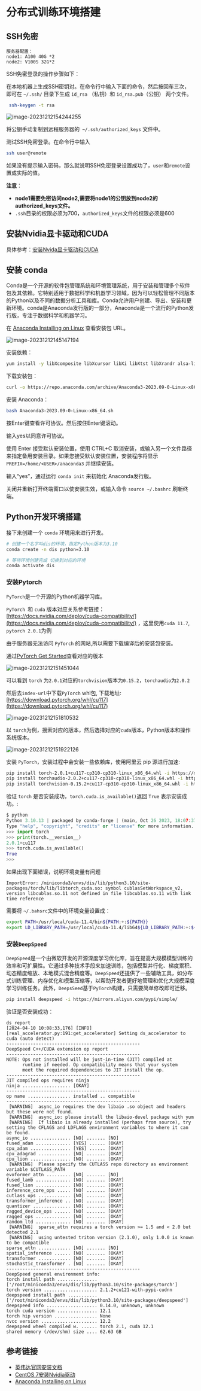 # 分布式训练环境搭建

## SSH免密

```
服务器配置：
node1: A100 40G *2
node2: V100S 32G*2
```

SSH免密登录的操作步骤如下：

在本地机器上生成SSH密钥对。在命令行中输入下面的命令，然后按回车三次，即可在 `~/.ssh/` 目录下生成 `id_rsa` （私钥）和 `id_rsa.pub`（公钥） 两个文件。

```bash
 ssh-keygen -t rsa
```

![image-20231212154244255](https://danerlt-1258802437.cos.ap-chongqing.myqcloud.com/images/image-20231212154244255.png)

将公钥手动复制到远程服务器的` ~/.ssh/authorized_keys` 文件中。

测试SSH免密登录。在命令行中输入 

```bash
ssh user@remote
```

如果没有提示输入密码，那么就说明SSH免密登录设置成功了，`user`和`remote`设置成实际的值。

**注意**：

-   **node1需要免密访问node2,需要将node1的公钥放到node2的authorized_keys文件。**
-   `.ssh`目录的权限必须为700，`authorized_keys`文件的权限必须是600

## 安装Nvidia显卡驱动和CUDA

具体参考：[安装Nvida显卡驱动和CUDA](./安装Nvida显卡驱动和CUDA.md)



## 安装 conda

Conda是一个开源的软件包管理系统和环境管理系统，用于安装和管理多个软件包及其依赖。它特别适用于数据科学和机器学习领域，因为可以轻松管理不同版本的Python以及不同的数据分析工具和库。Conda允许用户创建、导出、安装和更新环境。conda是Anaconda发行版的一部分，Anaconda是一个流行的Python发行版，专注于数据科学和机器学习。

在 [Anaconda Installing on Linux](https://docs.anaconda.com/free/anaconda/install/linux/) 查看安装包 URL。

![image-20231212145147194](https://danerlt-1258802437.cos.ap-chongqing.myqcloud.com/images/image-20231212145147194.png)



安装依赖：

```bash
yum install -y libXcomposite libXcursor libXi libXtst libXrandr alsa-lib mesa-libEGL libXdamage mesa-libGL libXScrnSaver 
```

下载安装包：

```bash
curl -o https://repo.anaconda.com/archive/Anaconda3-2023.09-0-Linux-x86_64.sh
```

安装 Anaconda：

```bash
bash Anaconda3-2023.09-0-Linux-x86_64.sh
```

按Enter键查看许可协议。然后按住Enter键滚动。

输入yes以同意许可协议。

使用 Enter 接受默认安装位置，使用 CTRL+C 取消安装，或输入另一个文件路径来指定备用安装目录。如果您接受默认安装位置，安装程序将显示 `PREFIX=/home/<USER>/anaconda3` 并继续安装。

输入“yes”，通过运行 `conda init` 来初始化 Anaconda发行版。

关闭并重新打开终端窗口以使安装生效，或输入命令 `source ~/.bashrc` 刷新终端。



## Python开发环境搭建

接下来创建一个 `conda` 环境用来进行开发。

```bash
# 创建一个名字叫dis的环境，指定Python版本为3.10
conda create -n dis python=3.10

# 等待环境创建完成 切换到对应的环境
conda activate dis
```

### 安装Pytorch

`PyTorch`是一个开源的Python机器学习库。

`PyTorch `和 `cuda` 版本对应关系参考链接： [https://docs.nvidia.com/deploy/cuda-compatibility/](https://docs.nvidia.com/deploy/cuda-compatibility/) ，这里使用`cuda 11.7`,  `pytorch 2.0.1`为例

由于服务器无法访问 `PyTorch` 的网站,所以需要下载编译后的安装包安装。

通过[PyTorch Get Started](https://pytorch.org/get-started/previous-versions/)查看对应的版本

![image-20231212151451044](https://danerlt-1258802437.cos.ap-chongqing.myqcloud.com/images/image-20231212151451044.png)

可以看到 `torch` 为`2.0.1`对应的`torchvision`版本为`0.15.2`，`torchaudio`为`2.0.2`

然后去`index-url`中下载`PyTorch` whl包, 下载地址: [https://download.pytorch.org/whl/cu117](https://download.pytorch.org/whl/cu117)

![image-20231212151810532](https://danerlt-1258802437.cos.ap-chongqing.myqcloud.com/images/image-20231212151810532.png)

以 `torch`为例，搜索对应的版本，然后选择对应的`cuda`版本，Python版本和操作系统版本。

![image-20231212151922126](https://danerlt-1258802437.cos.ap-chongqing.myqcloud.com/images/image-20231212151922126.png)



安装 `PyTorch`，安装过程中会安装一些依赖库，使用阿里云 pip 源进行加速:

```bash
pip install torch-2.0.1+cu117-cp310-cp310-linux_x86_64.whl -i https://mirrors.aliyun.com/pypi/simple/
pip install torchaudio-2.0.2+cu117-cp310-cp310-linux_x86_64.whl -i https://mirrors.aliyun.com/pypi/simple/
pip install torchvision-0.15.2+cu117-cp310-cp310-linux_x86_64.whl -i https://mirrors.aliyun.com/pypi/simple/
```

验证 `torch` 是否安装成功，`torch.cuda.is_available()`返回 `True` 表示安装成功。:

```python
$ python
Python 3.10.13 | packaged by conda-forge | (main, Oct 26 2023, 18:07:37) [GCC 12.3.0] on linux
Type "help", "copyright", "credits" or "license" for more information.
>>> import torch
>>> print(torch.__version__)
2.0.1+cu117
>>> torch.cuda.is_available()
True
>>> 
```

如果出现下面错误，说明环境变量有问题

```
ImportError: /miniconda3/envs/dis/lib/python3.10/site-packages/torch/lib/libtorch_cuda.so: symbol cublasSetWorkspace_v2, version libcublas.so.11 not defined in file libcublas.so.11 with link time reference
```

需要将 `~/.bahsrc`文件中的环境变量设置成：

```bash
export PATH=/usr/local/cuda-11.4/bin${PATH:+:${PATH}}
export LD_LIBRARY_PATH=/usr/local/cuda-11.4/lib64${LD_LIBRARY_PATH:+:${LD_LIBRARY_PATH}}
```

### 安装`DeepSpeed`

`DeepSpeed`是一个由微软开发的开源深度学习优化库，旨在提高大规模模型训练的效率和可扩展性。它通过多种技术手段来加速训练，包括模型并行化、梯度累积、动态精度缩放、本地模式混合精度等。`DeepSpeed`还提供了一些辅助工具，如分布式训练管理、内存优化和模型压缩等，以帮助开发者更好地管理和优化大规模深度学习训练任务。此外，`DeepsSeed`基于`PyTorch`构建，只需要简单修改即可迁移。

```bash
pip install deepspeed -i https://mirrors.aliyun.com/pypi/simple/
```

验证是否安装成功：

```
ds_report 
[2024-04-10 10:08:33,176] [INFO] [real_accelerator.py:191:get_accelerator] Setting ds_accelerator to cuda (auto detect)
--------------------------------------------------
DeepSpeed C++/CUDA extension op report
--------------------------------------------------
NOTE: Ops not installed will be just-in-time (JIT) compiled at
      runtime if needed. Op compatibility means that your system
      meet the required dependencies to JIT install the op.
--------------------------------------------------
JIT compiled ops requires ninja
ninja .................. [OKAY]
--------------------------------------------------
op name ................ installed .. compatible
--------------------------------------------------
 [WARNING]  async_io requires the dev libaio .so object and headers but these were not found.
 [WARNING]  async_io: please install the libaio-devel package with yum
 [WARNING]  If libaio is already installed (perhaps from source), try setting the CFLAGS and LDFLAGS environment variables to where it can be found.
async_io ............... [NO] ....... [NO]
fused_adam ............. [YES] ...... [OKAY]
cpu_adam ............... [YES] ...... [OKAY]
cpu_adagrad ............ [NO] ....... [OKAY]
cpu_lion ............... [NO] ....... [OKAY]
 [WARNING]  Please specify the CUTLASS repo directory as environment variable $CUTLASS_PATH
evoformer_attn ......... [NO] ....... [NO]
fused_lamb ............. [NO] ....... [OKAY]
fused_lion ............. [NO] ....... [OKAY]
inference_core_ops ..... [NO] ....... [OKAY]
cutlass_ops ............ [NO] ....... [OKAY]
transformer_inference .. [NO] ....... [OKAY]
quantizer .............. [NO] ....... [OKAY]
ragged_device_ops ...... [NO] ....... [OKAY]
ragged_ops ............. [NO] ....... [OKAY]
random_ltd ............. [NO] ....... [OKAY]
 [WARNING]  sparse_attn requires a torch version >= 1.5 and < 2.0 but detected 2.1
 [WARNING]  using untested triton version (2.1.0), only 1.0.0 is known to be compatible
sparse_attn ............ [NO] ....... [NO]
spatial_inference ...... [NO] ....... [OKAY]
transformer ............ [NO] ....... [OKAY]
stochastic_transformer . [NO] ....... [OKAY]
--------------------------------------------------
DeepSpeed general environment info:
torch install path ............... ['/root/miniconda3/envs/dis/lib/python3.10/site-packages/torch']
torch version .................... 2.1.2+cu121-with-pypi-cudnn
deepspeed install path ........... ['/root/miniconda3/envs/dis/lib/python3.10/site-packages/deepspeed']
deepspeed info ................... 0.14.0, unknown, unknown
torch cuda version ............... 12.1
torch hip version ................ None
nvcc version ..................... 12.2
deepspeed wheel compiled w. ...... torch 2.1, cuda 12.1
shared memory (/dev/shm) size .... 62.63 GB

```





## 参考链接

-   [英伟达官网安装文档](https://docs.nvidia.com/cuda/cuda-installation-guide-linux/)
-   [CentOS 7安装Nvidia驱动](https://yinguobing.com/install-nvidia-driver-centos-7/)
-   [Anaconda Installing on Linux](https://docs.anaconda.com/free/anaconda/install/linux/)

